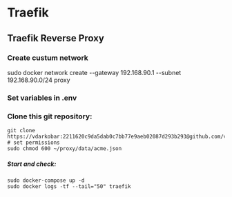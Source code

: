 # Traefik
## Traefik Reverse Proxy

### Create custum network 
sudo docker network create --gateway 192.168.90.1 --subnet 192.168.90.0/24 proxy

### Set variables in .env

### Clone this git repository:
```
git clone https://vdarkobar:2211620c9da5dab0c7bb77e9aeb02087d293b293@github.com/vdarkobar/proxy.git
# set permissions
sudo chmod 600 ~/proxy/data/acme.json
```
##### Start and check:
```
sudo docker-compose up -d
sudo docker logs -tf --tail="50" traefik
```
